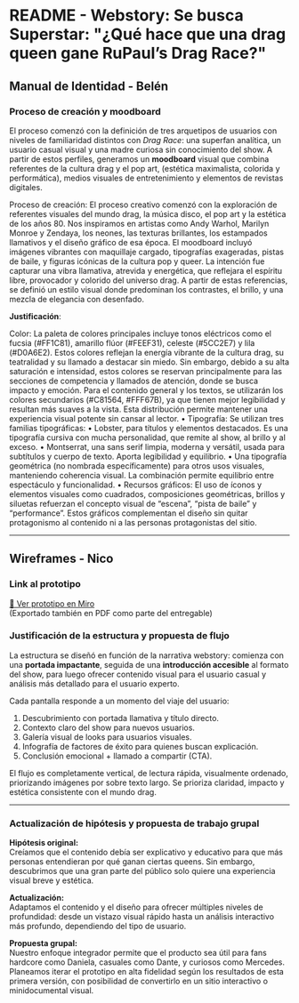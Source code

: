 # README - Webstory: Se busca Superstar: "¿Qué hace que una drag queen gane RuPaul’s Drag Race?"

## Manual de Identidad - Belén

### Proceso de creación y moodboard

El proceso comenzó con la definición de tres arquetipos de usuarios con niveles de familiaridad distintos con *Drag Race*: una superfan analítica, un usuario casual visual y una madre curiosa sin conocimiento del show. A partir de estos perfiles, generamos un **moodboard** visual que combina referentes de la cultura drag y el pop art, (estética maximalista, colorida y performática), medios visuales de entretenimiento y elementos de revistas digitales.

Proceso de creación:
El proceso creativo comenzó con la exploración de referentes visuales del mundo drag, la música disco, el pop art y la estética de los años 80. Nos inspiramos en artistas como Andy Warhol, Marilyn Monroe y Zendaya, los neones, las texturas brillantes, los estampados llamativos y el diseño gráfico de esa época. El moodboard incluyó imágenes vibrantes con maquillaje cargado, tipografías exageradas, pistas de baile, y figuras icónicas de la cultura pop y queer.
La intención fue capturar una vibra llamativa, atrevida y energética, que reflejara el espíritu libre, provocador y colorido del universo drag. A partir de estas referencias, se definió un estilo visual donde predominan los contrastes, el brillo, y una mezcla de elegancia con desenfado.

**Justificación**:

Color:
La paleta de colores principales incluye tonos eléctricos como el fucsia (#FF1C81), amarillo flúor (#FEEF31), celeste (#5CC2E7) y lila (#D0A6E2). Estos colores reflejan la energía vibrante de la cultura drag, su teatralidad y su llamado a destacar sin miedo.
Sin embargo, debido a su alta saturación e intensidad, estos colores se reservan principalmente para las secciones de competencia y llamados de atención, donde se busca impacto y emoción.
Para el contenido general y los textos, se utilizarán los colores secundarios (#C81564, #FFF67B), ya que tienen mejor legibilidad y resultan más suaves a la vista. Esta distribución permite mantener una experiencia visual potente sin cansar al lector.
•  Tipografía:
Se utilizan tres familias tipográficas:
•	Lobster, para títulos y elementos destacados. Es una tipografía cursiva con mucha personalidad, que remite al show, al brillo y al exceso.
•	Montserrat, una sans serif limpia, moderna y versátil, usada para subtítulos y cuerpo de texto. Aporta legibilidad y equilibrio.
•	Una tipografía geométrica (no nombrada específicamente) para otros usos visuales, manteniendo coherencia visual.
La combinación permite equilibrio entre espectáculo y funcionalidad.
•  Recursos gráficos:
El uso de íconos y elementos visuales como cuadrados, composiciones geométricas, brillos y siluetas refuerzan el concepto visual de “escena”, “pista de baile” y “performance”. Estos gráficos complementan el diseño sin quitar protagonismo al contenido ni a las personas protagonistas del sitio.

---

## Wireframes - Nico

### Link al prototipo

[🔗 Ver prototipo en Miro](https://miro.com/welcomeonboard/RnVMQUJmTWE2d1k3aVpqRFMvR1ZvZ2R3b1VVdHA4N1NWeEkwNEZTSWV4NnAydk1TQjVDcDB0TWtiZkVobTJjeFpNejE1RTJGS0xxZ2x1WWlGSFZ0c0t1Zi96V29jMVN5bCtWOU9DVk9ibEdGRkV2NjZhRjRka0VxNVl4N0Fma1BnbHpza3F6REdEcmNpNEFOMmJXWXBBPT0hdjE=?share_link_id=631448523826)  
(Exportado también en PDF como parte del entregable)

### Justificación de la estructura y propuesta de flujo

La estructura se diseñó en función de la narrativa webstory: comienza con una **portada impactante**, seguida de una **introducción accesible** al formato del show, para luego ofrecer contenido visual para el usuario casual y análisis más detallado para el usuario experto.

Cada pantalla responde a un momento del viaje del usuario:

1. Descubrimiento con portada llamativa y título directo.
2. Contexto claro del show para nuevos usuarios.
3. Galería visual de looks para usuarios visuales.
4. Infografía de factores de éxito para quienes buscan explicación.
5. Conclusión emocional + llamado a compartir (CTA).

El flujo es completamente vertical, de lectura rápida, visualmente ordenado, priorizando imágenes por sobre texto largo. Se prioriza claridad, impacto y estética consistente con el mundo drag.

---

### Actualización de hipótesis y propuesta de trabajo grupal

**Hipótesis original:**  
Creíamos que el contenido debía ser explicativo y educativo para que más personas entendieran por qué ganan ciertas queens. Sin embargo, descubrimos que una gran parte del público solo quiere una experiencia visual breve y estética.

**Actualización:**  
Adaptamos el contenido y el diseño para ofrecer múltiples niveles de profundidad: desde un vistazo visual rápido hasta un análisis interactivo más profundo, dependiendo del tipo de usuario.

**Propuesta grupal:**  
Nuestro enfoque integrador permite que el producto sea útil para fans hardcore como Daniela, casuales como Dante, y curiosos como Mercedes. Planeamos iterar el prototipo en alta fidelidad según los resultados de esta primera versión, con posibilidad de convertirlo en un sitio interactivo o minidocumental visual.
